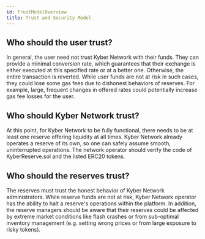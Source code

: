 ```yaml
---
id: TrustModelOverview
title: Trust and Security Model
---
```

## Who should the user trust?

In general, the user need not trust Kyber Network with their funds. They can provide a minimal conversion rate, which guarantees that their exchange is either executed at this specified rate or at a better one. Otherwise, the entire transaction is reverted. While user funds are not at risk in such cases, they could lose some gas fees due to dishonest behaviors of reserves. For example, large, frequent changes in offered rates could potentially increase gas fee losses for the user.

## Who should Kyber Network trust?

At this point, for Kyber Network to be fully functional, there needs to be at least one reserve offering liquidity at all times. Kyber Network already operates a reserve of its own, so one can safely assume smooth, uninterrupted operations. The network operator should verify the code of KyberReserve.sol and the listed ERC20 tokens.

## Who should the reserves trust?

The reserves must trust the honest behavior of Kyber Network administrators. While reserve funds are not at risk, Kyber Network operator has the ability to halt a reserve's operations within the platform. In addition, the reserve managers should be aware that their reserves could be affected by extreme market conditions like flash crashes or from sub-optimal inventory management (e.g. setting wrong prices or from large exposure to risky tokens).